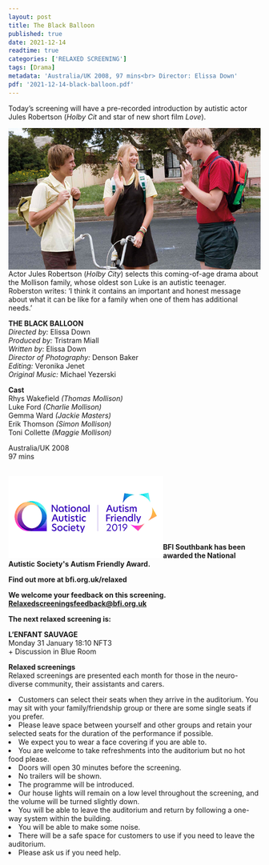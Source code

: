 ```yaml
---
layout: post
title: The Black Balloon
published: true
date: 2021-12-14
readtime: true
categories: ['RELAXED SCREENING']
tags: [Drama]
metadata: 'Australia/UK 2008, 97 mins<br> Director: Elissa Down'
pdf: '2021-12-14-black-balloon.pdf'
---
```

Today’s screening will have a pre-recorded introduction by autistic actor Jules Robertson (_Holby Cit_ and star of new short film _Love_).<br>

<img style="float: left;" src="/img/black-balloon.png"><br><br>

Actor Jules Robertson (_Holby City_) selects this coming-of-age drama about the Mollison family, whose oldest son Luke is an autistic teenager. Roberston writes: ‘I think it contains an important and honest message about what it can be like for a family when one of them has additional needs.’<br>

**THE BLACK BALLOON**<br>
_Directed by:_ Elissa Down<br>
_Produced by:_ Tristram Miall<br>
_Written by:_  Elissa Down<br>
_Director of Photography:_ Denson Baker<br>
_Editing:_ Veronika Jenet<br>
_Original Music:_ Michael Yezerski<br>

**Cast**<br>
Rhys Wakefield _(Thomas Mollison)_<br>
Luke Ford _(Charlie Mollison)_<br>
Gemma Ward _(Jackie Masters)_<br>
Erik Thomson _(Simon Mollison)_<br>
Toni Collette _(Maggie Mollison)_<br>

Australia/UK 2008<br>
97 mins<br>
<br>


<img style="float: left;" src="/img/autistic_society.png"><br><br><br><br><br><br><br>

**BFI Southbank has been awarded the National Autistic Society's Autism Friendly Award.**<br>


**Find out more at  bfi.org.uk/relaxed**<br>

**We welcome your feedback on this screening.**<br>
**Relaxedscreeningsfeedback@bfi.org.uk**<br>


**The next relaxed screening is:**<br>

 
**L’ENFANT SAUVAGE**<br>
Monday 31 January 18:10 NFT3<br>
\+ Discussion in Blue Room<br>




**Relaxed screenings**<br>
Relaxed screenings are presented each month for those in the neuro-diverse community, their assistants and carers.

<li>Customers can select their seats when they arrive in the auditorium. You may sit with your family/friendship group or there are some single seats if you prefer.

<li>Please leave space between yourself and other groups and retain your selected seats for the duration of the performance if possible.

<li>We expect you to wear a face covering if you are able to.

<li>You are welcome to take refreshments into the auditorium but no hot food please.

<li>Doors will open 30 minutes before the screening.

<li>No trailers will be shown.

<li>The programme will be introduced.

<li>Our house lights will remain on a low level throughout the screening, and the volume will be turned slightly down.

<li>You will be able to leave the auditorium and return by following a one-way system within the building.

<li>You will be able to make some noise.

<li>There will be a safe space for customers to use if you need to leave the auditorium.

<li>Please ask us if you need help.

